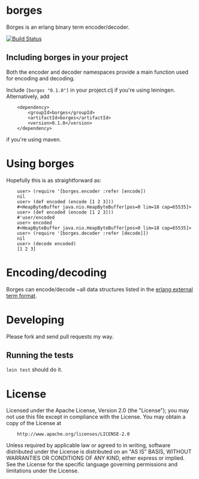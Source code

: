 # borges

Borges is an erlang binary term encoder/decoder.

[![Build Status](https://travis-ci.org/ulises/borges.png?branch=master)](https://travis-ci.org/ulises/borges)

## Including borges in your project

Both the encoder and decoder namespaces provide a main function used
for encoding and decoding.

Include `[borges "0.1.0"]` in your project.clj if you're using leiningen. Alternatively, add

````
    <dependency>
        <groupId>borges</groupId>
        <artifactId>borges</artifactId>
        <version>0.1.0</version>
    </dependency>
````

if you're using maven.

# Using borges

Hopefully this is as straightforward as:

````
    user> (require '[borges.encoder :refer [encode])
    nil
    user> (def encoded (encode [1 2 3]))
    #<HeapByteBuffer java.nio.HeapByteBuffer[pos=0 lim=18 cap=65535]>
    user> (def encoded (encode [1 2 3]))
    #'user/encoded
    user> encoded
    #<HeapByteBuffer java.nio.HeapByteBuffer[pos=0 lim=18 cap=65535]>
    user> (require '[borges.decoder :refer [decode]])
    nil
    user> (decode encoded)
    [1 2 3]
````

# Encoding/decoding

Borges can encode/decode ~all data structures listed in the
[erlang external term format][].

# Developing

Please fork and send pull requests my way.

## Running the tests

`lein test` should do it.

# License

Licensed under the Apache License, Version 2.0 (the "License"); you may not use this file except in compliance with the License. You may obtain a copy of the License at

````
    http://www.apache.org/licenses/LICENSE-2.0
````

Unless required by applicable law or agreed to in writing, software distributed under the License is distributed on an "AS IS" BASIS, WITHOUT WARRANTIES OR CONDITIONS OF ANY KIND, either express or implied. See the License for the specific language governing permissions and limitations under the License.

[erlang external term format]: http://erlang.org/doc/apps/erts/erl_ext_dist.html
